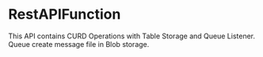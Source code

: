 # RestAPIFunction
This API contains CURD Operations with Table Storage and Queue Listener. 
Queue create message file in Blob storage.
